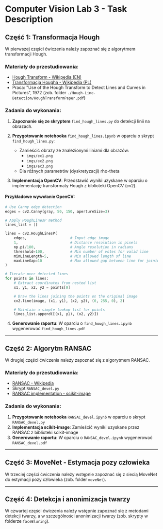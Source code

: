 # Computer Vision Lab 3 - Task Description

## Część 1: Transformacja Hough

W pierwszej części ćwiczenia należy zapoznać się z algorytmem transformacji Hough.

### Materiały do przestudiowania:

- [Hough Transform - Wikipedia (EN)](https://en.wikipedia.org/wiki/Hough_transform)
- [Transformacja Hougha - Wikipedia (PL)](https://pl.wikipedia.org/wiki/Transformacja_Hougha)
- Praca: "Use of the Hough Transform to Detect Lines and Curves in Pictures", 1972 (zob. folder `./Hough-Line-Detection/HoughTransformPaper.pdf`)

### Zadania do wykonania:

1. **Zapoznanie się ze skryptem** `find_hough_lines.py` do detekcji linii na obrazach.

2. **Przygotowanie notebooka** `find_hough_lines.ipynb` w oparciu o skrypt `find_hough_lines.py`:

   - Zamieścić obrazy ze znalezionymi liniami dla obrazów:
     - `imgs/ex1.png`
     - `imgs/ex2.png`
     - `imgs/ex3.png`
   - Dla różnych parametrów (dyskretyzacji) rho-theta

3. **Implementacja OpenCV**: Przedstawić wyniki uzyskane w oparciu o implementację transformaty Hough z biblioteki OpenCV (cv2).

#### Przykładowe wywołanie OpenCV:

```python
# Use Canny edge detection
edges = cv2.Canny(gray, 50, 150, apertureSize=3)

# Apply HoughLinesP method
lines_list = []

lines = cv2.HoughLinesP(
    edges,                    # Input edge image
    1,                        # Distance resolution in pixels
    np.pi/180,                # Angle resolution in radians
    threshold=100,            # Min number of votes for valid line
    minLineLength=5,          # Min allowed length of line
    maxLineGap=10             # Max allowed gap between line for joining them
)

# Iterate over detected lines
for points in lines:
    # Extract coordinates from nested list
    x1, y1, x2, y2 = points[0]

    # Draw the lines joining the points on the original image
    cv2.line(image, (x1, y1), (x2, y2), (0, 255, 0), 2)

    # Maintain a simple lookup list for points
    lines_list.append([(x1, y1), (x2, y2)])
```

4. **Generowanie raportu**: W oparciu o `find_hough_lines.ipynb` wygenerować `find_hough_lines.pdf`

---

## Część 2: Algorytm RANSAC

W drugiej części ćwiczenia należy zapoznać się z algorytmem RANSAC.

### Materiały do przestudiowania:

- [RANSAC - Wikipedia](https://en.wikipedia.org/wiki/Random_sample_consensus)
- Skrypt `RANSAC_devel.py`
- [RANSAC implementation - scikit-image](https://scikit-image.org/docs/stable/auto_examples/transform/plot_ransac.html)

### Zadania do wykonania:

1. **Przygotowanie notebooka** `RANSAC_devel.ipynb` w oparciu o skrypt `RANSAC_devel.py`
2. **Implementacja scikit-image**: Zamieścić wyniki uzyskane przez RANSAC z biblioteki scikit-image
3. **Generowanie raportu**: W oparciu o `RANSAC_devel.ipynb` wygenerować `RANSAC_devel.pdf`

---

## Część 3: MoveNet - Estymacja pozy człowieka

W trzeciej części ćwiczenia należy wstępnie zapoznać się z siecią MoveNet do estymacji pozy człowieka (zob. folder `moveNet`).

---

## Część 4: Detekcja i anonimizacja twarzy

W czwartej części ćwiczenia należy wstępnie zapoznać się z metodami detekcji twarzy, a w szczególności anonimizacji twarzy (zob. skrypty w folderze `faceBluring`).
